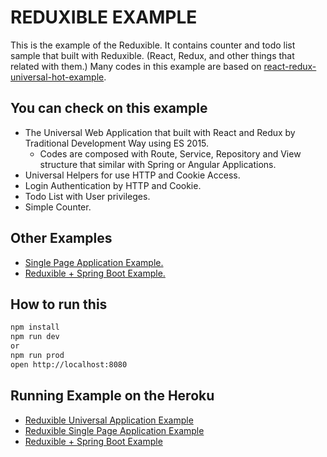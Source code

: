 # REDUXIBLE EXAMPLE

This is the example of the Reduxible. It contains counter and todo list sample that built with Reduxible. (React, Redux, and other things that related with them.) Many codes in this example are based on [react-redux-universal-hot-example](https://github.com/erikras/react-redux-universal-hot-example).

## You can check on this example

* The Universal Web Application that built with React and Redux by Traditional Development Way using ES 2015.
    * Codes are composed with Route, Service, Repository and View structure that similar with Spring or Angular Applications.
* Universal Helpers for use HTTP and Cookie Access.
* Login Authentication by HTTP and Cookie.
* Todo List with User privileges.
* Simple Counter.

## Other Examples
 
* [Single Page Application Example.](https://github.com/Pitzcarraldo/reduxible-example/tree/spa)
* [Reduxible + Spring Boot Example.](https://github.com/Pitzcarraldo/reduxible-example/tree/spring)

## How to run this

```bash
npm install
npm run dev
or
npm run prod
open http://localhost:8080
```

## Running Example on the Heroku

* [Reduxible Universal Application Example](http://reduxible.herokuapp.com/)
* [Reduxible Single Page Application Example](http://reduxible-spa.herokuapp.com/)
* [Reduxible + Spring Boot Example](http://reduxible-spring.herokuapp.com/)